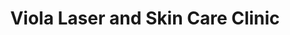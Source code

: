---
title: "Viola Laser and Skin Care Clinic"
url: /toronto/viola-laser-and-skin-care-clinic/
shop: Kosmetik
---